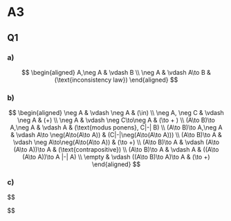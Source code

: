 # A3

## Q1

### a)

$$
\begin{aligned}
A,\neg A & \vdash B \\
\neg A & \vdash A\to B & (\text{inconsistency law})
\end{aligned}
$$

### b)

$$
\begin{aligned}
\neg A & \vdash \neg A & (\in) \\
\neg A, \neg C & \vdash \neg A & (+) \\
\neg A & \vdash \neg C\to\neg A & (\to + ) \\
(A\to B)\to A,\neg A & \vdash A & (\text{modus ponens}, C|-| B) \\
(A\to B)\to A,\neg A & \vdash A\to \neg(A\to(A\to A)) & (C|-|\neg(A\to(A\to A))) \\
(A\to B)\to A & \vdash \neg A\to\neg(A\to(A\to A)) & (\to +) \\
(A\to B)\to A & \vdash (A\to (A\to A))\to A & (\text{contrapositive}) \\
(A\to B)\to A & \vdash A & ((A\to (A\to A))\to A |-| A) \\
\empty & \vdash ((A\to B)\to A)\to A & (\to +)
\end{aligned}
$$

### c)

$$

$$
